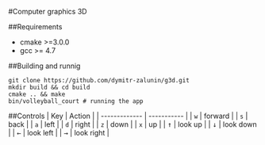 #Computer graphics 3D

##Requirements
* cmake >=3.0.0
* gcc >= 4.7
  
##Building and runnig
```
git clone https://github.com/dymitr-zalunin/g3d.git
mkdir build && cd build
cmake .. && make
bin/volleyball_court # running the app
```

##Controls
| Key |   Action  |
| ------------- | ----------- |
| `w`  | forward |
| `s` | back |
| `a`  | left  |
| `d`  | right  |
| `z`  | down  |
| `x`  | up  |
| <kbd>&uarr;</kbd>  | look up |
| <kbd>&darr;</kbd>  | look down |
| <kbd>&larr;</kbd>  | look left  |
| <kbd>&rarr;</kbd>  | look right  |
